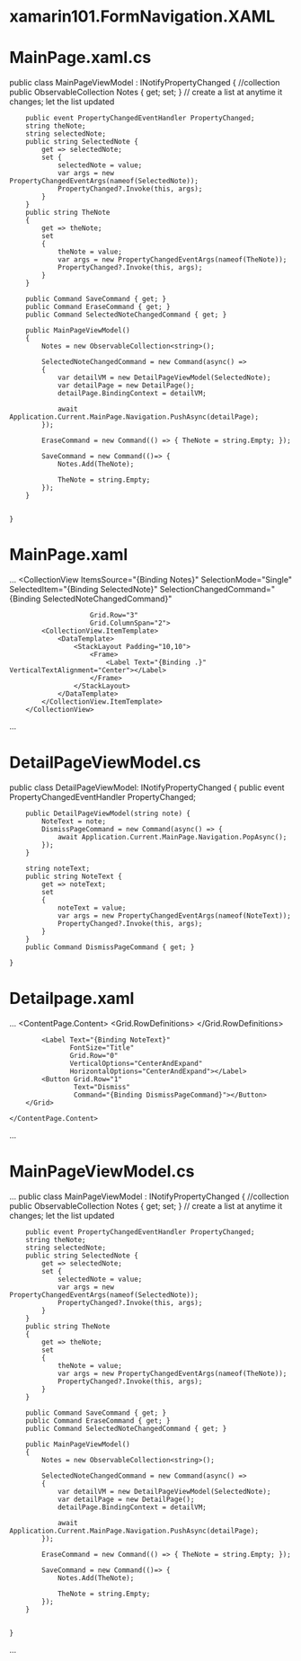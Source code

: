 # xamarin101.FormNavigation.XAML

# MainPage.xaml.cs

 public class MainPageViewModel : INotifyPropertyChanged
    {
        //collection
        public ObservableCollection<string> Notes { get; set; } // create a list at anytime it changes; let the list updated

        public event PropertyChangedEventHandler PropertyChanged;
        string theNote;
        string selectedNote;
        public string SelectedNote {
            get => selectedNote;
            set {
                selectedNote = value;
                var args = new PropertyChangedEventArgs(nameof(SelectedNote));
                PropertyChanged?.Invoke(this, args);
            }
        }
        public string TheNote
        {
            get => theNote;
            set
            {
                theNote = value;
                var args = new PropertyChangedEventArgs(nameof(TheNote));
                PropertyChanged?.Invoke(this, args);
            }
        }

        public Command SaveCommand { get; }
        public Command EraseCommand { get; }
        public Command SelectedNoteChangedCommand { get; }

        public MainPageViewModel()
        {
            Notes = new ObservableCollection<string>();

            SelectedNoteChangedCommand = new Command(async() =>
            {
                var detailVM = new DetailPageViewModel(SelectedNote);
                var detailPage = new DetailPage();
                detailPage.BindingContext = detailVM;

                await Application.Current.MainPage.Navigation.PushAsync(detailPage);
            });

            EraseCommand = new Command(() => { TheNote = string.Empty; });

            SaveCommand = new Command(()=> {
                Notes.Add(TheNote);

                TheNote = string.Empty;
            });
        }

      
    }

# MainPage.xaml
...
<CollectionView ItemsSource="{Binding Notes}"
                        SelectionMode="Single"
                        SelectedItem="{Binding SelectedNote}"
                        SelectionChangedCommand="{Binding SelectedNoteChangedCommand}"
                        
                        Grid.Row="3" 
                        Grid.ColumnSpan="2">
            <CollectionView.ItemTemplate>
                <DataTemplate>
                    <StackLayout Padding="10,10">
                        <Frame>
                            <Label Text="{Binding .}" VerticalTextAlignment="Center"></Label>
                        </Frame>
                    </StackLayout>
                </DataTemplate>
            </CollectionView.ItemTemplate>
        </CollectionView>
...

# DetailPageViewModel.cs

 public class DetailPageViewModel: INotifyPropertyChanged
    {
        public event PropertyChangedEventHandler PropertyChanged;

        public DetailPageViewModel(string note) {
            NoteText = note;
            DismissPageCommand = new Command(async() => {
                await Application.Current.MainPage.Navigation.PopAsync();
            });
        }

        string noteText;
        public string NoteText {
            get => noteText;
            set
            {
                noteText = value;
                var args = new PropertyChangedEventArgs(nameof(NoteText));
                PropertyChanged?.Invoke(this, args);
            }
        }
        public Command DismissPageCommand { get; }

    }
    
# Detailpage.xaml
...
<ContentPage.Content>
        <Grid>
            <Grid.RowDefinitions>
                <RowDefinition Height="*"></RowDefinition>
                <RowDefinition Height=".2*"/>
            </Grid.RowDefinitions>

            <Label Text="{Binding NoteText}"
                   FontSize="Title"
                   Grid.Row="0"
                   VerticalOptions="CenterAndExpand"
                   HorizontalOptions="CenterAndExpand"></Label>
            <Button Grid.Row="1"
                    Text="Dismiss"
                    Command="{Binding DismissPageCommand}"></Button>
        </Grid>
        
    </ContentPage.Content>
...
# MainPageViewModel.cs 
...
 public class MainPageViewModel : INotifyPropertyChanged
    {
        //collection
        public ObservableCollection<string> Notes { get; set; } // create a list at anytime it changes; let the list updated

        public event PropertyChangedEventHandler PropertyChanged;
        string theNote;
        string selectedNote;
        public string SelectedNote {
            get => selectedNote;
            set {
                selectedNote = value;
                var args = new PropertyChangedEventArgs(nameof(SelectedNote));
                PropertyChanged?.Invoke(this, args);
            }
        }
        public string TheNote
        {
            get => theNote;
            set
            {
                theNote = value;
                var args = new PropertyChangedEventArgs(nameof(TheNote));
                PropertyChanged?.Invoke(this, args);
            }
        }

        public Command SaveCommand { get; }
        public Command EraseCommand { get; }
        public Command SelectedNoteChangedCommand { get; }

        public MainPageViewModel()
        {
            Notes = new ObservableCollection<string>();

            SelectedNoteChangedCommand = new Command(async() =>
            {
                var detailVM = new DetailPageViewModel(SelectedNote);
                var detailPage = new DetailPage();
                detailPage.BindingContext = detailVM;

                await Application.Current.MainPage.Navigation.PushAsync(detailPage);
            });

            EraseCommand = new Command(() => { TheNote = string.Empty; });

            SaveCommand = new Command(()=> {
                Notes.Add(TheNote);

                TheNote = string.Empty;
            });
        }

      
    }
...
